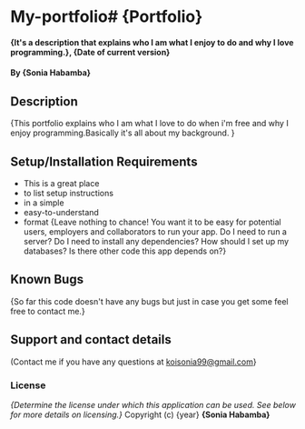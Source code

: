 # My-portfolio# {Portfolio}
#### {It's a description that explains who I am what I enjoy to do and why I love programming.}, {Date of current version}
#### By **{Sonia Habamba}**
## Description
{This portfolio explains who I am what I love to do when i'm free and why I enjoy programming.Basically it's all about my background. }
## Setup/Installation Requirements
* This is a great place
* to list setup instructions
* in a simple
* easy-to-understand
* format
{Leave nothing to chance! You want it to be easy for potential users, employers and collaborators to run your app. Do I need to run a server? Do I need to install any dependencies? How should I set up my databases? Is there other code this app depends on?}
## Known Bugs
{So far this code doesn't have any bugs but just in case you get some feel free to contact me.}
## Support and contact details
(Contact me if you have any questions at koisonia99@gmail.com}
### License
*{Determine the license under which this application can be used.  See below for more details on licensing.}*
Copyright (c) {year} **{Sonia Habamba}**
  
